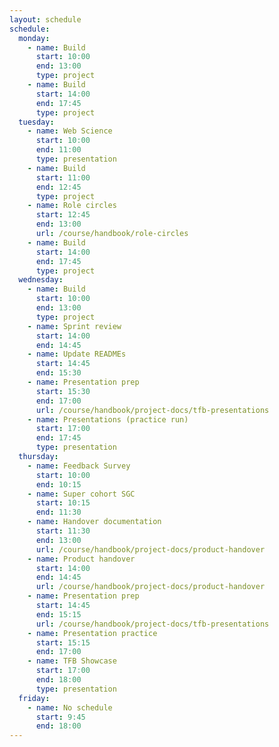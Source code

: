 ```yaml
---
layout: schedule
schedule:
  monday:
    - name: Build
      start: 10:00
      end: 13:00
      type: project
    - name: Build
      start: 14:00
      end: 17:45
      type: project
  tuesday:
    - name: Web Science
      start: 10:00
      end: 11:00
      type: presentation
    - name: Build
      start: 11:00
      end: 12:45
      type: project
    - name: Role circles
      start: 12:45
      end: 13:00
      url: /course/handbook/role-circles
    - name: Build
      start: 14:00
      end: 17:45
      type: project
  wednesday:
    - name: Build
      start: 10:00
      end: 13:00
      type: project
    - name: Sprint review
      start: 14:00
      end: 14:45
    - name: Update READMEs
      start: 14:45
      end: 15:30
    - name: Presentation prep
      start: 15:30
      end: 17:00
      url: /course/handbook/project-docs/tfb-presentations
    - name: Presentations (practice run)
      start: 17:00
      end: 17:45
      type: presentation
  thursday:
    - name: Feedback Survey
      start: 10:00
      end: 10:15
    - name: Super cohort SGC
      start: 10:15
      end: 11:30
    - name: Handover documentation
      start: 11:30
      end: 13:00
      url: /course/handbook/project-docs/product-handover
    - name: Product handover
      start: 14:00
      end: 14:45
      url: /course/handbook/project-docs/product-handover
    - name: Presentation prep
      start: 14:45
      end: 15:15
      url: /course/handbook/project-docs/tfb-presentations
    - name: Presentation practice
      start: 15:15
      end: 17:00
    - name: TFB Showcase
      start: 17:00
      end: 18:00
      type: presentation
  friday:
    - name: No schedule
      start: 9:45
      end: 18:00
---
```

